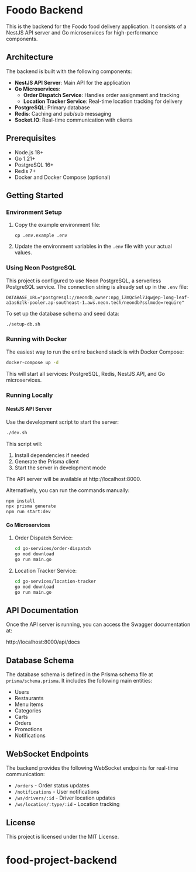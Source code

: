 # Foodo Backend

This is the backend for the Foodo food delivery application. It consists of a NestJS API server and Go microservices for high-performance components.

## Architecture

The backend is built with the following components:

- **NestJS API Server**: Main API for the application
- **Go Microservices**:
  - **Order Dispatch Service**: Handles order assignment and tracking
  - **Location Tracker Service**: Real-time location tracking for delivery
- **PostgreSQL**: Primary database
- **Redis**: Caching and pub/sub messaging
- **Socket.IO**: Real-time communication with clients

## Prerequisites

- Node.js 18+
- Go 1.21+
- PostgreSQL 16+
- Redis 7+
- Docker and Docker Compose (optional)

## Getting Started

### Environment Setup

1. Copy the example environment file:
   ```
   cp .env.example .env
   ```

2. Update the environment variables in the `.env` file with your actual values.

### Using Neon PostgreSQL

This project is configured to use Neon PostgreSQL, a serverless PostgreSQL service. The connection string is already set up in the `.env` file:

```
DATABASE_URL="postgresql://neondb_owner:npg_iZmQc5el7Jqw@ep-long-leaf-a1as6zlk-pooler.ap-southeast-1.aws.neon.tech/neondb?sslmode=require"
```

To set up the database schema and seed data:

```bash
./setup-db.sh
```

### Running with Docker

The easiest way to run the entire backend stack is with Docker Compose:

```bash
docker-compose up -d
```

This will start all services: PostgreSQL, Redis, NestJS API, and Go microservices.

### Running Locally

#### NestJS API Server

Use the development script to start the server:

```bash
./dev.sh
```

This script will:
1. Install dependencies if needed
2. Generate the Prisma client
3. Start the server in development mode

The API server will be available at http://localhost:8000.

Alternatively, you can run the commands manually:

```bash
npm install
npx prisma generate
npm run start:dev
```

#### Go Microservices

1. Order Dispatch Service:
   ```bash
   cd go-services/order-dispatch
   go mod download
   go run main.go
   ```

2. Location Tracker Service:
   ```bash
   cd go-services/location-tracker
   go mod download
   go run main.go
   ```

## API Documentation

Once the API server is running, you can access the Swagger documentation at:

http://localhost:8000/api/docs

## Database Schema

The database schema is defined in the Prisma schema file at `prisma/schema.prisma`. It includes the following main entities:

- Users
- Restaurants
- Menu Items
- Categories
- Carts
- Orders
- Promotions
- Notifications

## WebSocket Endpoints

The backend provides the following WebSocket endpoints for real-time communication:

- `/orders` - Order status updates
- `/notifications` - User notifications
- `/ws/drivers/:id` - Driver location updates
- `/ws/location/:type/:id` - Location tracking

## License

This project is licensed under the MIT License.
# food-project-backend
